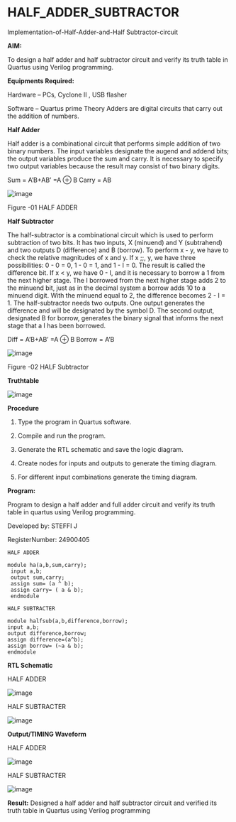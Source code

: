 # HALF_ADDER_SUBTRACTOR

Implementation-of-Half-Adder-and-Half Subtractor-circuit

**AIM:**

To design a half adder and half subtractor circuit and verify its truth table in Quartus using Verilog programming.

**Equipments Required:**

Hardware – PCs, Cyclone II , USB flasher 

Software – Quartus prime Theory Adders are digital circuits that carry out the addition of numbers.

**Half Adder**

Half adder is a combinational circuit that performs simple addition of two binary numbers. The input variables designate the augend and addend bits; the output variables produce the sum and carry. It is necessary to specify two output variables because the result may consist of two binary digits.

Sum = A’B+AB’ =A ⊕ B Carry = AB

![image](https://github.com/naavaneetha/HALF_ADDER_SUBTRACTOR/assets/154305477/bd4a0b2c-cdbc-4184-ab08-81578f121e1f)

Figure -01 HALF ADDER

**Half Subtractor**

The half-subtractor is a combinational circuit which is used to perform subtraction of two bits. It has two inputs, X (minuend) and Y (subtrahend) and two outputs D (difference) and B (borrow). To perform x - y, we have to check the relative magnitudes of x and y. If x ;;, y, we have three possibilities: 0 - 0 = 0, 1 - 0 = 1, and 1 - I = 0. The result is called the difference bit. If x < y, we have 0 - I, and it is necessary to borrow a 1 from the next higher stage. The I borrowed from the next higher stage adds 2 to the minuend bit, just as in the decimal system a borrow adds 10 to a minuend digit. With the minuend equal to 2, the difference becomes 2 - I = 1. The half-subtractor needs two outputs. One output generates the difference and will be designated by the symbol D. The second output, designated B for borrow, generates the binary signal that informs the next stage that a I has been borrowed. 

Diff = A’B+AB’ =A ⊕ B
Borrow = A’B

 ![image](https://github.com/naavaneetha/HALF_ADDER_SUBTRACTOR/assets/154305477/d76b099c-513f-4e7c-843a-e2fd028a531a)

Figure -02 HALF Subtractor

**Truthtable**

![image](https://github.com/user-attachments/assets/f22534d0-553c-42bb-aee2-1f8d7588d152)


**Procedure**

1.	Type the program in Quartus software.

2.	Compile and run the program.

3.	Generate the RTL schematic and save the logic diagram.

4.	Create nodes for inputs and outputs to generate the timing diagram.

5.	For different input combinations generate the timing diagram.


**Program:**

Program to design a half adder and full adder circuit and verify its truth table in quartus using Verilog programming.

Developed by: STEFFI J

RegisterNumber: 24900405
```
HALF ADDER

module ha(a,b,sum,carry);
 input a,b;
 output sum,carry;
 assign sum= (a ^ b);
 assign carry= ( a & b);
 endmodule

HALF SUBTRACTER

module halfsub(a,b,difference,borrow);
input a,b;
output difference,borrow;
assign difference=(a^b);
assign borrow= (~a & b);
endmodule

```

**RTL Schematic**

HALF ADDER

![image](https://github.com/user-attachments/assets/a3b560c1-2c5b-42b6-8aba-67e7295b88cf)

HALF SUBTRACTER

![image](https://github.com/user-attachments/assets/04f705c3-e800-401a-a722-c2eb54fea30a)


**Output/TIMING Waveform**

HALF ADDER

![image](https://github.com/user-attachments/assets/330e140a-ecc2-490f-aa52-351bc9015dd3)

HALF SUBTRACTER

![image](https://github.com/user-attachments/assets/b13af479-5e4c-4066-a8ea-7ce55a93bba1)


**Result:**
Designed a half adder and half subtractor circuit and verified its truth table in Quartus using Verilog
 programming
